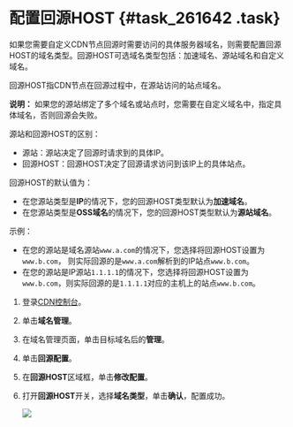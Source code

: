 # 配置回源HOST {#task_261642 .task}

如果您需要自定义CDN节点回源时需要访问的具体服务器域名，则需要配置回源HOST的域名类型。回源HOST可选域名类型包括：加速域名、源站域名和自定义域名。

回源HOST指CDN节点在回源过程中，在源站访问的站点域名。

**说明：** 如果您的源站绑定了多个域名或站点时，您需要在自定义域名中，指定具体域名，否则回源会失败。

源站和回源HOST的区别：

-   源站：源站决定了回源时请求到的具体IP。
-   回源HOST：回源HOST决定了回源请求访问到该IP上的具体站点。

回源HOST的默认值为：

-   在您源站类型是**IP**的情况下，您的回源HOST类型默认为**加速域名**。
-   在您源站类型是**OSS域名**的情况下，您的回源HOST类型默认为**源站域名**。

示例：

-   在您的源站是域名源站`www.a.com`的情况下，您选择将回源HOST设置为`www.b.com`， 则实际回源的是`www.a.com`解析到的IP站点`www.b.com`。
-   在您的源站是IP源站`1.1.1.1`的情况下，您选择将回源HOST设置为`www.b.com`，则实际回源的是`1.1.1.1`对应的主机上的站点`www.b.com`。

1.  登录[CDN控制台](https://cdnnext.console.aliyun.com)。
2.  单击**域名管理**。
3.  在域名管理页面，单击目标域名后的**管理**。
4.  单击**回源配置**。
5.  在**回源HOST**区域框，单击**修改配置**。
6.  打开**回源HOST**开关，选择**域名类型**，单击**确认**，配置成功。 

    ![](http://static-aliyun-doc.oss-cn-hangzhou.aliyuncs.com/assets/img/5145/15639619723347_zh-CN.png)



